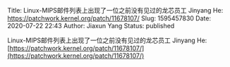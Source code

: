 Title: Linux-MIPS邮件列表上出现了一位之前没有见过的龙芯员工 Jinyang He: https://patchwork.kernel.org/patch/11678107/
Slug: 1595457830
Date: 2020-07-22 22:43
Author: Jiaxun  Yang
Status: published

Linux-MIPS邮件列表上出现了一位之前没有见过的龙芯员工 Jinyang He: [https://patchwork.kernel.org/patch/11678107/](https://patchwork.kernel.org/patch/11678107/)

